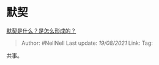 # 默契
[默契是什么？是怎么形成的？](https://www.zhihu.com/question/20349170/answer/1653892037)

> Author: #NellNell
> Last update: *19/08/2021*
> Link:
> Tag:

共事。
